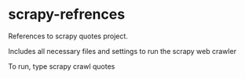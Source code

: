 # scrapy-refrences
References to scrapy quotes project.

Includes all necessary files and settings to run the scrapy web crawler

To run, type scrapy crawl quotes
